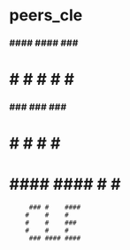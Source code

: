 # peers_cle

   ###  #### #### ###   ###
   #  # #    #    #  # #
   ###  ###  ###  ###   ###
   #    #    #    # #      #
   #    #### #### #  #  ###

         ### #    ####
        #    #    #
        #    #    ###
        #    #    #
         ### #### ####
